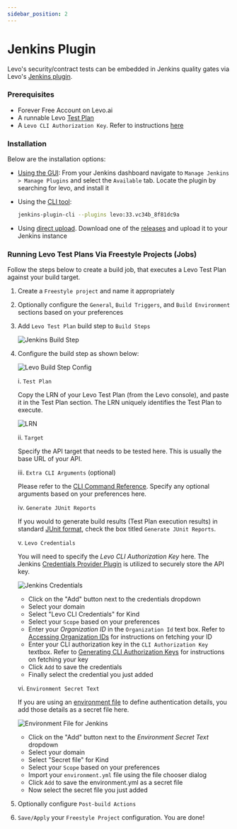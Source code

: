 ```yaml
---
sidebar_position: 2
---
```


# Jenkins Plugin

Levo's security/contract tests can be embedded in Jenkins quality gates via Levo's [Jenkins plugin](https://plugins.jenkins.io/levo/).

### Prerequisites
- Forever Free Account on Levo.ai
- A runnable Levo [Test Plan](../../guides/security-testing/concepts/test-plans/test-plans.md)
- A `Levo CLI Authorization Key`. Refer to instructions [here](./common-tasks.md#generating-cli-authorization-keys)

### Installation
Below are the installation options:

- [Using the GUI](https://www.jenkins.io/doc/book/managing/plugins/#from-the-web-ui): From your Jenkins dashboard navigate to `Manage Jenkins > Manage Plugins` and select the `Available` tab. Locate the plugin by searching for levo, and install it

- Using the [CLI tool](https://github.com/jenkinsci/plugin-installation-manager-tool):
    ```bash
    jenkins-plugin-cli --plugins levo:33.vc34b_8f81dc9a
    ```

- Using [direct upload](https://www.jenkins.io/doc/book/managing/plugins/#advanced-installation). Download one of the [releases](https://plugins.jenkins.io/levo/#releases) and upload it to your Jenkins instance

### Running Levo Test Plans Via Freestyle Projects (Jobs)
Follow the steps below to create a build job, that executes a Levo Test Plan against your build target.

1. Create a `Freestyle project` and name it appropriately

2. Optionally configure the `General`, `Build Triggers`, and `Build Environment` sections based on your preferences

3. Add `Levo Test Plan` build step to `Build Steps`

   ![Jenkins Build Step](../../assets/jenkins-build-step.png)

4. Configure the build step as shown below:

   ![Levo Build Step Config](../../assets/jenkins-levo-test-plan-build-step.png)

   i. `Test Plan`

   Copy the LRN of your Levo Test Plan (from the Levo console), and paste it in the Test Plan section. The LRN uniquely identifies the Test Plan to execute.

   ![LRN](../../assets/test-plan-lrn.png)

   ii. `Target`

   Specify the API target that needs to be tested here. This is usually the base URL of your API.

   iii. `Extra CLI Arguments` (optional)

   Please refer to the [CLI Command Reference](../levo-cli/levo-cli-command-reference.md). Specify any optional arguments based on your preferences here.

   iv. `Generate JUnit Reports`

   If you would to generate build results (Test Plan execution results) in standard [JUnit format](https://www.ibm.com/docs/en/developer-for-zos/14.1.0?topic=formats-junit-xml-format), check the box titled `Generate JUnit Reports`.

   v. `Levo Credentials`

   You will need to specify the *Levo CLI Authorization Key* here. The Jenkins [Credentials Provider Plugin](https://plugins.jenkins.io/credentials/) is utilized to securely store the API key.

   ![Jenkins Credentials](../../assets/add-jenkins-cli-auth-key.png)

    - Click on the "Add" button next to the credentials dropdown
    - Select your domain
    - Select "Levo CLI Credentials" for Kind
    - Select your `Scope` based on your preferences
    - Enter your *Organization ID* in the `Organization Id` text box. Refer to [Accessing Organization IDs](./common-tasks.md#accessing-organization-ids) for instructions on fetching your ID
    - Enter your CLI authorization key in the `CLI Authorization Key` textbox. Refer to [Generating CLI Authorization Keys](./common-tasks.md#generating-cli-authorization-keys) for instructions on fetching your key
    - Click `Add` to save the credentials
    - Finally select the credential you just added

   vi. `Environment Secret Text`

   If you are using an [environment file](../guides/security-testing/test-your-app/test-app-security/data-driven/configure-env-yml) to define authentication details, you add those details as a secret file here.

   ![Environment File for Jenkins](../../assets/add-env-file-to-jenkins-secret.png)

    - Click on the "Add" button next to the *Environment Secret Text* dropdown
    - Select your domain
    - Select "Secret file" for Kind
    - Select your `Scope` based on your preferences
    - Import your `environment.yml` file using the file chooser dialog
    - Click `Add` to save the environment.yml as a secret file
    - Now select the secret file you just added

5. Optionally configure `Post-build Actions`

6. `Save/Apply` your `Freestyle Project` configuration. You are done!


